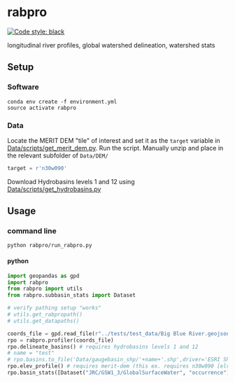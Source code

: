 # rabpro

[![Code style: black](https://img.shields.io/badge/code%20style-black-000000.svg)](https://github.com/psf/black)

longitudinal river profiles, global watershed delineation, watershed stats

## Setup

### Software

```shell
conda env create -f environment.yml
source activate rabpro
```

### Data

Locate the MERIT DEM "tile" of interest and set it as the `target` variable in [Data/scripts/get_merit_dem.py](Data/scripts/get_merit_dem.py). Run the script. Manually unzip and place in the relevant subfolder of `Data/DEM/`

```python
target = r'n30w090'
```

Download Hydrobasins levels 1 and 12 using [Data/scripts/get_hydrobasins.py](Data/scripts/get_hydrobasins.py)

## Usage

### command line

```shell
python rabpro/run_rabpro.py
```

#### python

```python
import geopandas as gpd
import rabpro
from rabpro import utils
from rabpro.subbasin_stats import Dataset

# verify pathing setup "works"
# utils.get_rabpropath()
# utils.get_datapaths()

coords_file = gpd.read_file(r"../tests/test_data/Big Blue River.geojson")
rpo = rabpro.profiler(coords_file)
rpo.delineate_basins() # requires hydrobasins levels 1 and 12
# name = "test"
# rpo.basins.to_file('Data/gaugebasin_shp/'+name+'.shp',driver='ESRI Shapefile')
rpo.elev_profile() # requires merit-dem (this ex. requires n30w090 [elv, fdr, upa, wth])
rpo.basin_stats([Dataset("JRC/GSW1_3/GlobalSurfaceWater", "occurrence")]) # requires Google Earth Engine access
```
